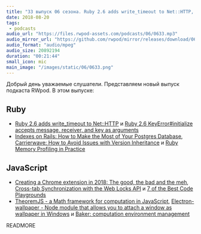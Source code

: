 ```yaml
---
title: "33 выпуск 06 сезона. Ruby 2.6 adds write_timeout to Net::HTTP, 7 of the Best Code Playgrounds, TheoremJS и прочее"
date: 2018-08-20
tags:
 - podcasts
audio_url: "https://files.rwpod-assets.com/podcasts/06/0633.mp3"
audio_mirror_url: "https://github.com/rwpod/mirror/releases/download/06.33/0633.mp3"
audio_format: "audio/mpeg"
audio_size: 20892194
duration: "00:21:44"
small_icon: mic
main_image: "/images/static/06/0633.png"
---
```


Добрый день уважаемые слушатели. Представляем новый выпуск подкаста RWpod. В этом выпуске:

## Ruby

 - [Ruby 2.6 adds write_timeout to Net::HTTP](https://blog.bigbinary.com/2018/08/14/ruby-2-6-adds-write-timeout-to-net-http.html) и [Ruby 2.6 KeyError#initialize accepts message, receiver, and key as arguments](https://crypt.codemancers.com/posts/2018-08-14-ruby-2-6-key-error-accepts-message-receiver-key-as-argument/)
 - [Indexes on Rails: How to Make the Most of Your Postgres Database](https://karolgalanciak.com/blog/2018/08/19/indexes-on-rails-how-to-make-the-most-of-your-postgres-database/), [Carrierwave: How to Avoid Issues with Version Inheritance](https://anadea.info/blog/version-inheritance-in-carrierwave) и [Ruby Memory Profiling in Practice](https://thesmartnik.com/ruby-memory-profiling-in-practice.html)

## JavaScript

 - [Creating a Chrome extension in 2018: The good, the bad and the meh](https://checklyhq.com/blog/2018/08/creating-a-chrome-extension-in-2018-the-good-the-bad-and-the-meh/), [Cross-tab Synchronization with the Web Locks API](https://www.sitepen.com/blog/2018/08/14/cross-tab-synchronization-with-the-web-locks-api/) и [7 of the Best Code Playgrounds](https://www.sitepoint.com/7-code-playgrounds/)
 - [TheoremJS - a Math framework for computation in JavaScript](https://theorem.js.org/), [Electron-wallpaper - Node module that allows you to attach a window as wallpaper in Windows](https://github.com/robinwassen/electron-wallpaper) и [Baker: computation environment management](https://getbaker.io/)

READMORE
